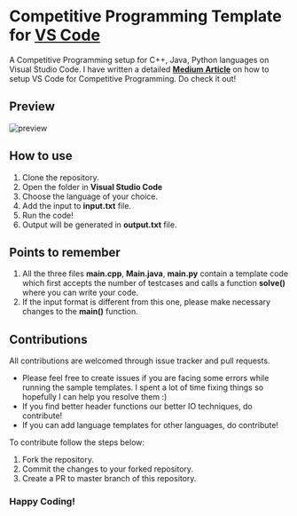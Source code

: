 # Competitive Programming Template for [VS Code](https://code.visualstudio.com/)
A Competitive Programming setup for C++, Java, Python languages on Visual Studio Code. I have written a detailed **[Medium Article](https://medium.com/@chinmaykulkarni8/how-to-setup-visual-studio-code-for-c-c-java-python-competitive-programming-angular-22fdc9b1f4c6?sk=ba78631b9b56823fb375e967453c04e7)** on how to setup VS Code for Competitive Programming. Do check it out!

## Preview
![preview](https://github.com/Grandolf49/competitive-programming-vscode-template/blob/master/preview.png)

## How to use
1. Clone the repository.
2. Open the folder in **Visual Studio Code**
3. Choose the language of your choice.
4. Add the input to **input.txt** file.
5. Run the code!
6. Output will be generated in **output.txt** file.

## Points to remember
1. All the three files **main.cpp**, **Main.java**, **main.py** contain a template code which first accepts the number of testcases and calls a function **solve()** where you can write your code.
2. If the input format is different from this one, please make necessary changes to the **main()** function.

## Contributions
All contributions are welcomed through issue tracker and pull requests.
- Please feel free to create issues if you are facing some errors while running the sample templates. I spent a lot of time fixing things so hopefully I can help you resolve them :)
- If you find better header functions our better IO techniques, do contribute!
- If you can add language templates for other languages, do contribute!

To contribute follow the steps below:
1. Fork the repository.
2. Commit the changes to your forked repository.
3. Create a PR to master branch of this repository.

### Happy Coding!
